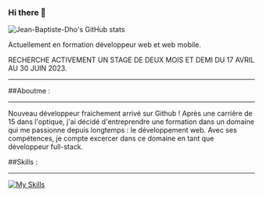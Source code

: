 ### Hi there 👋

![Jean-Baptiste-Dho's GitHub stats](https://github-readme-stats.vercel.app/api?username=Jean-Baptiste-Dho&show_icons=true&theme=radical)

Actuellement en formation développeur web et web mobile.

RECHERCHE ACTIVEMENT UN STAGE DE DEUX MOIS ET DEMI DU 17 AVRIL AU 30 JUIN 2023.
***

##Aboutme :
***
Nouveau développeur fraichement arrivé sur Github !
Après une carrière de 15 dans l'optique, j'ai décidé d'entreprendre une formation dans un domaine qui me passionne depuis longtemps : le développement web.
Avec ses compétences, je compte excercer dans ce domaine en tant que développeur full-stack.

##Skills :
***
[![My Skills](https://skillicons.dev/icons?i=js,html,css)](https://skillicons.dev)



 

<!--
**Jean-Baptiste-Dho/Jean-Baptiste-Dho** is a ✨ _special_ ✨ repository because its `README.md` (this file) appears on your GitHub profile.

Here are some ideas to get you started:

- 🔭 I’m currently working on ...
- 🌱 I’m currently learning ...
- 👯 I’m looking to collaborate on ...
- 🤔 I’m looking for help with ...
- 💬 Ask me about ...
- 📫 How to reach me: ...
- 😄 Pronouns: ...
- ⚡ Fun fact: ...
-->
